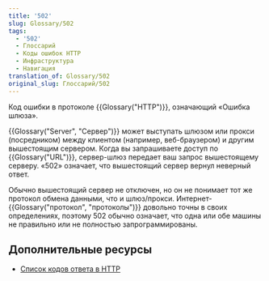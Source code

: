```yaml
---
title: '502'
slug: Glossary/502
tags:
  - '502'
  - Глоссарий
  - Коды ошибок HTTP
  - Инфраструктура
  - Навигация
translation_of: Glossary/502
original_slug: Глоссарий/502
---
```

Код ошибки в протоколе {{Glossary("HTTP")}}, означающий «Ошибка шлюза».

{{Glossary("Server", "Сервер")}} может выступать шлюзом или прокси (посредником) между клиентом (например, веб-браузером) и другим вышестоящим сервером. Когда вы запрашиваете доступ по {{Glossary("URL")}}, сервер-шлюз передает ваш запрос вышестоящему серверу. «502» означает, что вышестоящий сервер вернул неверный ответ.

Обычно вышестоящий сервер не отключен, но он не понимает тот же протокол обмена данными, что и шлюз/прокси. Интернет-{{Glossary("протокол", "протоколы")}} довольно точны в своих определениях, поэтому 502 обычно означает, что одна или обе машины не правильно или не полностью запрограммированы.

## Дополнительные ресурсы

- [Список кодов ответа в HTTP](/ru/docs/Web/HTTP/Status)
